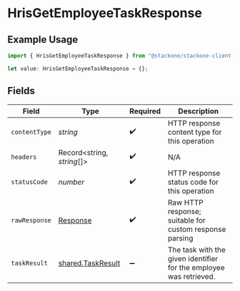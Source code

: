 # HrisGetEmployeeTaskResponse

## Example Usage

```typescript
import { HrisGetEmployeeTaskResponse } from "@stackone/stackone-client-ts/sdk/models/operations";

let value: HrisGetEmployeeTaskResponse = {};
```

## Fields

| Field                                                                 | Type                                                                  | Required                                                              | Description                                                           |
| --------------------------------------------------------------------- | --------------------------------------------------------------------- | --------------------------------------------------------------------- | --------------------------------------------------------------------- |
| `contentType`                                                         | *string*                                                              | :heavy_check_mark:                                                    | HTTP response content type for this operation                         |
| `headers`                                                             | Record<string, *string*[]>                                            | :heavy_check_mark:                                                    | N/A                                                                   |
| `statusCode`                                                          | *number*                                                              | :heavy_check_mark:                                                    | HTTP response status code for this operation                          |
| `rawResponse`                                                         | [Response](https://developer.mozilla.org/en-US/docs/Web/API/Response) | :heavy_check_mark:                                                    | Raw HTTP response; suitable for custom response parsing               |
| `taskResult`                                                          | [shared.TaskResult](../../../sdk/models/shared/taskresult.md)         | :heavy_minus_sign:                                                    | The task with the given identifier for the employee was retrieved.    |